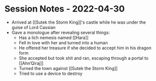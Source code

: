 # Session Notes - 2022-04-30

* Arrived at [[Sutek the Storm King]]'s castle while he was under the guise of Lord Cassian
* Gave a monologue after revealing several things:
  * Has a lich nemesis named [[Hara]]
  * Fell in love with her and turned into a human
  * He offered her treasure if she decided to accept him in his dragon form
  * She accepted but took shit and ran, escaping through a portal to [[Ahn’Qiraj]]
  * Turned the town against [[Sutek the Storm King]]
  * Tried to use a device to destroy 
